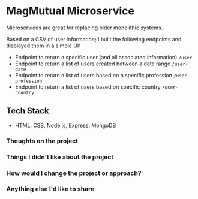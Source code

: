 # MagMutual Microservice

Microservices are great for replacing older monolithic systems.

Based on a CSV of user information; I built the following endpoints and displayed them in a simple UI:

- Endpoint to return a specific user (and all associated information)
  `/user`
- Endpoint to return a list of users created between a date range
  `/user-date `
- Endpoint to return a list of users based on a specific profession
  `/user-profession `
- Endpoint to return a list of users based on specific country
  `/user-country `

## Tech Stack

- HTML, CSS, Node.js, Express, MongoDB

### Thoughts on the project

### Things I didn't like about the project

### How would I change the project or approach?

### Anything else I'd like to share
